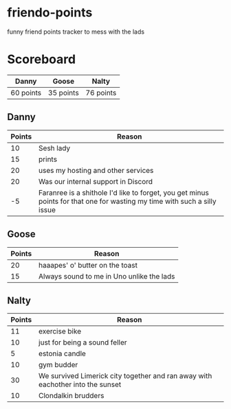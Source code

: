 # friendo-points
funny friend points tracker to mess with the lads

# Scoreboard
| Danny | Goose | Nalty |
|---|---|---|
| 60 points | 35 points | 76 points |

## Danny
| Points | Reason |
|---|---|
| 10 | Sesh lady |
| 15 | prints |
| 20 | uses my hosting and other services |
| 20 | Was our internal support in Discord |
| -5 | Faranree is a shithole I'd like to forget, you get minus points for that one for wasting my time with such a silly issue |

## Goose
| Points | Reason |
|---|---|
| 20 | haaapes' o' butter on the toast |
| 15 | Always sound to me in Uno unlike the lads |

## Nalty
| Points | Reason |
|---|---|
| 11 | exercise bike |
| 10 | just for being a sound feller |
| 5 | estonia candle |
| 10 | gym budder |
| 30 | We survived Limerick city together and ran away with eachother into the sunset |
| 10 | Clondalkin brudders |
